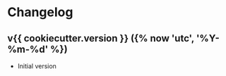 # Changelog

<!--next-version-placeholder-->

## v{{ cookiecutter.version }} ({% now 'utc', '%Y-%m-%d' %})

- Initial version
